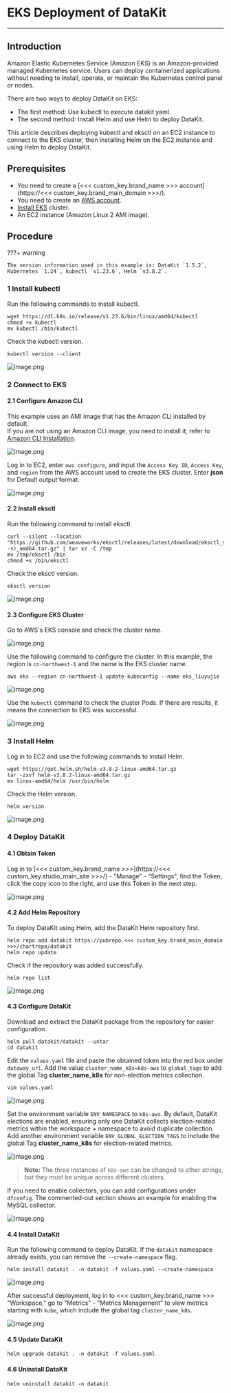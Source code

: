 # EKS Deployment of DataKit

---

## Introduction

Amazon Elastic Kubernetes Service (Amazon EKS) is an Amazon-provided managed Kubernetes service. Users can deploy containerized applications without needing to install, operate, or maintain the Kubernetes control panel or nodes.

There are two ways to deploy DataKit on EKS:

- The first method: Use kubectl to execute datakit.yaml.
- The second method: Install Helm and use Helm to deploy DataKit.

This article describes deploying kubectl and eksctl on an EC2 instance to connect to the EKS cluster, then installing Helm on the EC2 instance and using Helm to deploy DataKit.

## Prerequisites

- You need to create a [<<< custom_key.brand_name >>> account](https://<<< custom_key.brand_main_domain >>>/).
- You need to create an [AWS account](https://www.amazonaws.cn/).
- [Install EKS](https://docs.amazonaws.cn/eks/latest/userguide/create-cluster.html) cluster.
- An EC2 instance (Amazon Linux 2 AMI image).

## Procedure

???+ warning

    The version information used in this example is: DataKit `1.5.2`, Kubernetes `1.24`, kubectl `v1.23.6`, Helm `v3.8.2`.

### 1 Install kubectl

Run the following commands to install kubectl.

```
wget https://dl.k8s.io/release/v1.23.6/bin/linux/amd64/kubectl
chmod +x kubectl
mv kubectl /bin/kubectl
```

Check the kubectl version.

```
kubectl version --client
```

![image.png](../images/eks-1.png)

### 2 Connect to EKS

#### 2.1 Configure Amazon CLI

This example uses an AMI image that has the Amazon CLI installed by default.<br/>
If you are not using an Amazon CLI image, you need to install it; refer to [Amazon CLI Installation](https://docs.amazonaws.cn/cli/latest/userguide/getting-started-install.html).

![image.png](../images/eks-2.png)

Log in to EC2, enter `aws configure`, and input the `Access Key ID`, `Access Key`, and `region` from the AWS account used to create the EKS cluster. Enter **json** for Default output format.

![image.png](../images/eks-3.png)

#### 2.2 Install eksctl

Run the following command to install eksctl.

```
curl --silent --location "https://github.com/weaveworks/eksctl/releases/latest/download/eksctl_$(uname -s)_amd64.tar.gz" | tar xz -C /tmp
mv /tmp/eksctl /bin
chmod +x /bin/eksctl
```

Check the eksctl version.

```
eksctl version
```

![image.png](../images/eks-4.png)

#### 2.3 Configure EKS Cluster

Go to AWS's EKS console and check the cluster name.

![image.png](../images/eks-5.png)

Use the following command to configure the cluster. In this example, the region is `cn-northwest-1` and the name is the EKS cluster name.

```
aws eks --region cn-northwest-1 update-kubeconfig --name eks_liuyujie
```

![image.png](../images/eks-6.png)

Use the `kubectl` command to check the cluster Pods. If there are results, it means the connection to EKS was successful.

![image.png](../images/eks-7.png)

### 3 Install Helm

Log in to EC2 and use the following commands to install Helm.

```
wget https://get.helm.sh/helm-v3.8.2-linux-amd64.tar.gz
tar -zxvf helm-v3.8.2-linux-amd64.tar.gz
mv linux-amd64/helm /usr/bin/helm
```

Check the Helm version.

```
helm version
```

![image.png](../images/eks-8.png)

### 4 Deploy DataKit

#### 4.1 Obtain Token

Log in to [<<< custom_key.brand_name >>>](https://<<< custom_key.studio_main_site >>>/) - "Manage" - "Settings", find the Token, click the copy icon to the right, and use this Token in the next step.

![image.png](../images/eks-9.png)

#### 4.2 Add Helm Repository

To deploy DataKit using Helm, add the DataKit Helm repository first.

```
helm repo add datakit https://pubrepo.<<< custom_key.brand_main_domain >>>/chartrepo/datakit
helm repo update
```

Check if the repository was added successfully.

```
helm repo list
```

![image.png](../images/eks-10.png)

#### 4.3 Configure DataKit

Download and extract the DataKit package from the repository for easier configuration.

```
helm pull datakit/datakit --untar
cd datakit
```

Edit the `values.yaml` file and paste the obtained token into the red box under `dataway_url`. Add the value `cluster_name_k8s=k8s-aws` to `global_tags` to add the global Tag **cluster_name_k8s** for non-election metrics collection.

```
vim values.yaml
```

![image.png](../images/eks-11.png)

Set the environment variable `ENV_NAMESPACE` to `k8s-aws`. By default, DataKit elections are enabled, ensuring only one DataKit collects election-related metrics within the workspace + namespace to avoid duplicate collection.<br/>
Add another environment variable `ENV_GLOBAL_ELECTION_TAGS` to include the global Tag **cluster_name_k8s** for election-related metrics.

![image.png](../images/eks-12.png)

> **Note:** The three instances of `k8s-aws` can be changed to other strings, but they must be unique across different clusters.

If you need to enable collectors, you can add configurations under `dfconfig`. The commented-out section shows an example for enabling the MySQL collector.

![image.png](../images/eks-13.png)

#### 4.4 Install DataKit

Run the following command to deploy DataKit. If the `datakit` namespace already exists, you can remove the `--create-namespace` flag.

```
helm install datakit . -n datakit -f values.yaml --create-namespace
```

![image.png](../images/eks-14.png)

After successful deployment, log in to <<< custom_key.brand_name >>> "Workspace," go to "Metrics" - "Metrics Management" to view metrics starting with `kube`, which include the global tag `cluster_name_k8s`.

![image.png](../images/eks-15.png)

#### 4.5 Update DataKit

```
helm upgrade datakit . -n datakit -f values.yaml
```

#### 4.6 Uninstall DataKit

```
helm uninstall datakit -n datakit
```